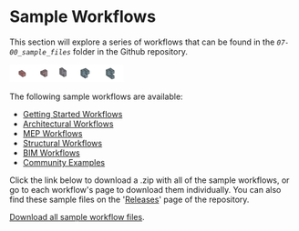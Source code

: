 # Sample Workflows

This section will explore a series of workflows that can be found in the _`07-00_sample_files`_ folder in the Github repository.

<img src="../assets/sample/sample.png" style="width:200px;"/>

The following sample workflows are available:

* [Getting Started Workflows](04-01_getting-started-workflows/README.md) 
* [Architectural Workflows](04-02_architectural-workflows/README.md)
* [MEP Workflows](04-03_mep-workflows/README.md) 
* [Structural Workflows](04-04_structural-workflows/README.md)
* [BIM Workflows](04-05_bim-workflows/README.md)
* [Community Examples](04-06_community-examples/README.md)

Click the link below to download a .zip with all of the sample workflows, or go to each workflow's page to download them individually. You can also find these sample files on the '[Releases](https://github.com/DynamoDS/RefineryPrimer/releases)' page of the repository.

[Download all sample workflow files](https://github.com/DynamoDS/RefineryPrimer/releases/download/samples-v2/04-All-sample-workflows.zip).